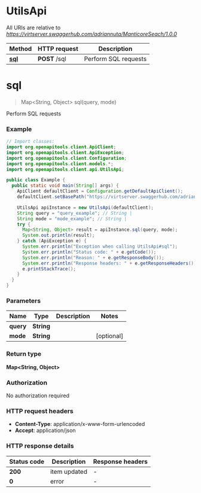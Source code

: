 # UtilsApi

All URIs are relative to *https://virtserver.swaggerhub.com/adriannuta/ManticoreSeach/1.0.0*

Method | HTTP request | Description
------------- | ------------- | -------------
[**sql**](UtilsApi.md#sql) | **POST** /sql | Perform SQL requests


<a name="sql"></a>
# **sql**
> Map&lt;String, Object&gt; sql(query, mode)

Perform SQL requests

### Example
```java
// Import classes:
import org.openapitools.client.ApiClient;
import org.openapitools.client.ApiException;
import org.openapitools.client.Configuration;
import org.openapitools.client.models.*;
import org.openapitools.client.api.UtilsApi;

public class Example {
  public static void main(String[] args) {
    ApiClient defaultClient = Configuration.getDefaultApiClient();
    defaultClient.setBasePath("https://virtserver.swaggerhub.com/adriannuta/ManticoreSeach/1.0.0");

    UtilsApi apiInstance = new UtilsApi(defaultClient);
    String query = "query_example"; // String | 
    String mode = "mode_example"; // String | 
    try {
      Map<String, Object> result = apiInstance.sql(query, mode);
      System.out.println(result);
    } catch (ApiException e) {
      System.err.println("Exception when calling UtilsApi#sql");
      System.err.println("Status code: " + e.getCode());
      System.err.println("Reason: " + e.getResponseBody());
      System.err.println("Response headers: " + e.getResponseHeaders());
      e.printStackTrace();
    }
  }
}
```

### Parameters

Name | Type | Description  | Notes
------------- | ------------- | ------------- | -------------
 **query** | **String**|  |
 **mode** | **String**|  | [optional]

### Return type

**Map&lt;String, Object&gt;**

### Authorization

No authorization required

### HTTP request headers

 - **Content-Type**: application/x-www-form-urlencoded
 - **Accept**: application/json

### HTTP response details
| Status code | Description | Response headers |
|-------------|-------------|------------------|
**200** | item updated |  -  |
**0** | error |  -  |

